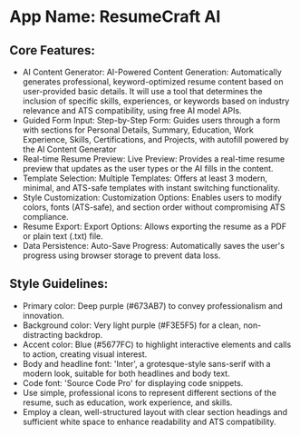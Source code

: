 # **App Name**: ResumeCraft AI

## Core Features:

- AI Content Generator: AI-Powered Content Generation: Automatically generates professional, keyword-optimized resume content based on user-provided basic details. It will use a tool that determines the inclusion of specific skills, experiences, or keywords based on industry relevance and ATS compatibility, using free AI model APIs.
- Guided Form Input: Step-by-Step Form: Guides users through a form with sections for Personal Details, Summary, Education, Work Experience, Skills, Certifications, and Projects, with autofill powered by the AI Content Generator
- Real-time Resume Preview: Live Preview: Provides a real-time resume preview that updates as the user types or the AI fills in the content.
- Template Selection: Multiple Templates: Offers at least 3 modern, minimal, and ATS-safe templates with instant switching functionality.
- Style Customization: Customization Options: Enables users to modify colors, fonts (ATS-safe), and section order without compromising ATS compliance.
- Resume Export: Export Options: Allows exporting the resume as a PDF or plain text (.txt) file.
- Data Persistence: Auto-Save Progress: Automatically saves the user's progress using browser storage to prevent data loss.

## Style Guidelines:

- Primary color: Deep purple (#673AB7) to convey professionalism and innovation.
- Background color: Very light purple (#F3E5F5) for a clean, non-distracting backdrop.
- Accent color: Blue (#5677FC) to highlight interactive elements and calls to action, creating visual interest.
- Body and headline font: 'Inter', a grotesque-style sans-serif with a modern look, suitable for both headlines and body text.
- Code font: 'Source Code Pro' for displaying code snippets.
- Use simple, professional icons to represent different sections of the resume, such as education, work experience, and skills.
- Employ a clean, well-structured layout with clear section headings and sufficient white space to enhance readability and ATS compatibility.